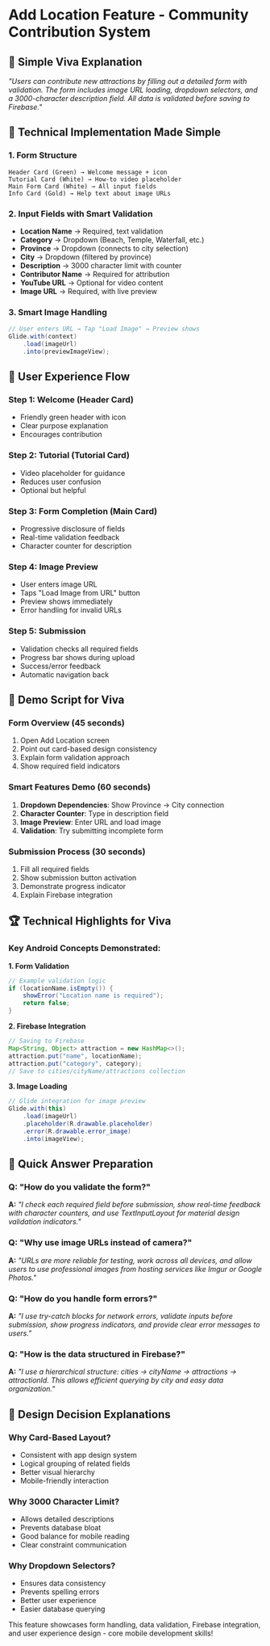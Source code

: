 # Add Location Feature - Community Contribution System

## 🎯 **Simple Viva Explanation**
*"Users can contribute new attractions by filling out a detailed form with validation. The form includes image URL loading, dropdown selectors, and a 3000-character description field. All data is validated before saving to Firebase."*

## 🔧 **Technical Implementation Made Simple**

### **1. Form Structure**
```
Header Card (Green) → Welcome message + icon
Tutorial Card (White) → How-to video placeholder  
Main Form Card (White) → All input fields
Info Card (Gold) → Help text about image URLs
```

### **2. Input Fields with Smart Validation**
- **Location Name** → Required, text validation
- **Category** → Dropdown (Beach, Temple, Waterfall, etc.)
- **Province** → Dropdown (connects to city selection)
- **City** → Dropdown (filtered by province)
- **Description** → 3000 character limit with counter
- **Contributor Name** → Required for attribution
- **YouTube URL** → Optional for video content
- **Image URL** → Required, with live preview

### **3. Smart Image Handling**
```java
// User enters URL → Tap "Load Image" → Preview shows
Glide.with(context)
    .load(imageUrl)
    .into(previewImageView);
```

## 📱 **User Experience Flow**

### **Step 1: Welcome (Header Card)**
- Friendly green header with icon
- Clear purpose explanation
- Encourages contribution

### **Step 2: Tutorial (Tutorial Card)**
- Video placeholder for guidance
- Reduces user confusion
- Optional but helpful

### **Step 3: Form Completion (Main Card)**
- Progressive disclosure of fields
- Real-time validation feedback
- Character counter for description

### **Step 4: Image Preview**
- User enters image URL
- Taps "Load Image from URL" button
- Preview shows immediately
- Error handling for invalid URLs

### **Step 5: Submission**
- Validation checks all required fields
- Progress bar shows during upload
- Success/error feedback
- Automatic navigation back

## 🎤 **Demo Script for Viva**

### **Form Overview** (45 seconds)
1. Open Add Location screen
2. Point out card-based design consistency
3. Explain form validation approach
4. Show required field indicators

### **Smart Features Demo** (60 seconds)
1. **Dropdown Dependencies**: Show Province → City connection
2. **Character Counter**: Type in description field
3. **Image Preview**: Enter URL and load image
4. **Validation**: Try submitting incomplete form

### **Submission Process** (30 seconds)
1. Fill all required fields
2. Show submission button activation
3. Demonstrate progress indicator
4. Explain Firebase integration

## 🏆 **Technical Highlights for Viva**

### **Key Android Concepts Demonstrated:**

**1. Form Validation**
```java
// Example validation logic
if (locationName.isEmpty()) {
    showError("Location name is required");
    return false;
}
```

**2. Firebase Integration**
```java
// Saving to Firebase
Map<String, Object> attraction = new HashMap<>();
attraction.put("name", locationName);
attraction.put("category", category);
// Save to cities/cityName/attractions collection
```

**3. Image Loading**
```java
// Glide integration for image preview
Glide.with(this)
    .load(imageUrl)
    .placeholder(R.drawable.placeholder)
    .error(R.drawable.error_image)
    .into(imageView);
```

## 🎯 **Quick Answer Preparation**

### **Q: "How do you validate the form?"**
**A:** *"I check each required field before submission, show real-time feedback with character counters, and use TextInputLayout for material design validation indicators."*

### **Q: "Why use image URLs instead of camera?"**
**A:** *"URLs are more reliable for testing, work across all devices, and allow users to use professional images from hosting services like Imgur or Google Photos."*

### **Q: "How do you handle form errors?"**
**A:** *"I use try-catch blocks for network errors, validate inputs before submission, show progress indicators, and provide clear error messages to users."*

### **Q: "How is the data structured in Firebase?"**
**A:** *"I use a hierarchical structure: cities → cityName → attractions → attractionId. This allows efficient querying by city and easy data organization."*

## 🎨 **Design Decision Explanations**

### **Why Card-Based Layout?**
- Consistent with app design system
- Logical grouping of related fields
- Better visual hierarchy
- Mobile-friendly interaction

### **Why 3000 Character Limit?**
- Allows detailed descriptions
- Prevents database bloat
- Good balance for mobile reading
- Clear constraint communication

### **Why Dropdown Selectors?**
- Ensures data consistency
- Prevents spelling errors
- Better user experience
- Easier database querying

This feature showcases form handling, data validation, Firebase integration, and user experience design - core mobile development skills!
